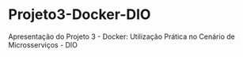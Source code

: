 # Projeto3-Docker-DIO
Apresentação do Projeto 3 - Docker: Utilização Prática no Cenário de Microsserviços - DIO
